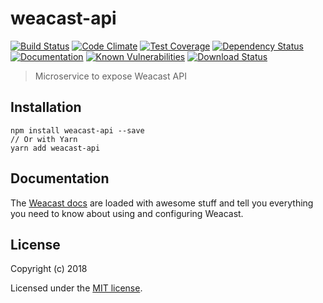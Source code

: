 # weacast-api

[![Build Status](https://travis-ci.org/weacast/weacast-api.png?branch=master)](https://travis-ci.org/weacast/weacast-api)
[![Code Climate](https://codeclimate.com/github/weacast/weacast-api/badges/gpa.svg)](https://codeclimate.com/github/weacast/weacast-api)
[![Test Coverage](https://codeclimate.com/github/weacast/weacast-api/badges/coverage.svg)](https://codeclimate.com/github/weacast/weacast-api/coverage)
[![Dependency Status](https://img.shields.io/david/weacast/weacast-api.svg?style=flat-square)](https://david-dm.org/weacast/weacast-api)
[![Documentation](https://img.shields.io/badge/documentation-available-brightgreen.svg)](https://weacast.github.io/weacast-docs/)
[![Known Vulnerabilities](https://snyk.io/test/github/weacast/weacast-api/badge.svg)](https://snyk.io/test/github/weacast/weacast-api)
[![Download Status](https://img.shields.io/npm/dm/weacast-api.svg?style=flat-square)](https://www.npmjs.com/package/weacast-api)

> Microservice to expose Weacast API

## Installation

```
npm install weacast-api --save
// Or with Yarn
yarn add weacast-api
```

## Documentation

The [Weacast docs](https://weacast.github.io/weacast-docs/) are loaded with awesome stuff and tell you everything you need to know about using and configuring Weacast.

## License

Copyright (c) 2018

Licensed under the [MIT license](LICENSE).
